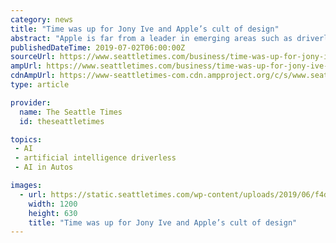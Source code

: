 ```yaml
---
category: news
title: "Time was up for Jony Ive and Apple’s cult of design"
abstract: "Apple is far from a leader in emerging areas such as driverless cars, cloud computing and artificial intelligence. Can the company that brought you iTunes – a software so maligned and clunky that even an Apple executive made fun of it at a recent ..."
publishedDateTime: 2019-07-02T06:00:00Z
sourceUrl: https://www.seattletimes.com/business/time-was-up-for-jony-ive-and-apples-cult-of-design/
ampUrl: https://www.seattletimes.com/business/time-was-up-for-jony-ive-and-apples-cult-of-design/?amp=1
cdnAmpUrl: https://www-seattletimes-com.cdn.ampproject.org/c/s/www.seattletimes.com/business/time-was-up-for-jony-ive-and-apples-cult-of-design/?amp=1
type: article

provider:
  name: The Seattle Times
  id: theseattletimes

topics:
 - AI
 - artificial intelligence driverless
 - AI in Autos

images:
  - url: https://static.seattletimes.com/wp-content/uploads/2019/06/f4de3f48-14d6-4f90-b27e-166e9c4cf58c-1200x630.jpg
    width: 1200
    height: 630
    title: "Time was up for Jony Ive and Apple’s cult of design"
---
```

